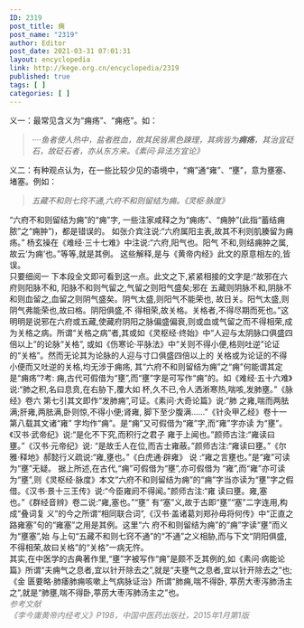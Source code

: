 ```yaml
---
ID: 2319
post_title: 痈
post_name: "2319"
author: Editor
post_date: 2021-03-31 07:01:31
layout: encyclopedia
link: http://kege.org.cn/encyclopedia/2319
published: true
tags: [ ]
categories: [ ]
---
```

义一：最常见含义为“痈疡”、“痈疮”。如：
<blockquote><em>····鱼者使人热中，盐者胜血，故其民皆黑色踈理，其病皆为<strong>痈疡</strong>，其治宜砭石，故砭石者，亦从东方来。《素问·异法方宜论》</em></blockquote>
义二：有种观点认为，在一些比较少见的语境中，“痈”通“雍”、“壅”，意为壅塞、堵塞。例如：
<blockquote><em>五藏不和则七窍不通,六府不和则留结为痈。<span style="letter-spacing: -0.315px;">《灵枢·脉度》</span></em></blockquote>
<div>“六府不和则留结为痈”的“痈”字, 一些注家咸释之为“痈疡”、“痈肿”(此指“蓄结痈脓”之“痈肿”)，都是错误的。 如张介宾注说:“六府属阳主表,故其不利则肌腠留为痈疡。” 杨玄操在《难经·三十七难》中注说:“六府,阳气也。阳气 不和,则结痈肿之属,故云‘为痈’也。”等等,就是其例。 这些解释,是与《黄帝内经》此文的原意相左的,皆误。</div>
<div></div>
<div>只要细阅一 下本段全文即可看到这一点。此文之下,紧紧相接的文字是:“故邪在六府则阳脉不和, 阳脉不和则气留之,气留之则阳气盛矣;邪在 五藏则阴脉不和,阴脉不和则血留之,血留之则阴气盛矣。阴气太盛,则阳气不能荣也, 故日关。阳气太盛,则阴气弗能荣也,故曰格。阴阳俱盛,不 得相荣,故关格。关格者,不得尽期而死也。”这明明是说邪在六府或五藏,使藏府阴阳之脉偏盛偏衰,则或血或气留之而不得相荣,成为关格之病。所谓“关格之病”者,其或如《灵枢经·终始》中“人迎与太阴脉口俱盛四倍以上”的论脉“关格”, 或如《伤寒论·平脉法》中“关则不得小便,格则吐逆”论证 的“关格”。然而无论其为论脉的人迎与寸口俱盛四倍以上的 关格或为论证的不得小便而又吐逆的关格,均无涉于痈疡, 其“六府不和则留结为痈”之“痈”何能谓其定是“痈疡”?考: 痈,古代可假借为“壅”,而“壅”字是可写作“痈”的。如《难经·五十六难》说:“肺之积,名曰息贲,在右胁下,覆大如 杯,久不已,令人洒淅寒热,喘咳,发肺壅。”《脉经》卷六 第七引其文即作“发肺痈”,可证。《素问·大奇论篇》说:“肺 之雍,喘而两胠满;肝雍,两胠满,卧则惊,不得小便;肾雍, 脚下至少腹满……”《针灸甲乙经》卷十一第八载其文诸“雍” 字均作“痈”。是“痈”又可假借为“雍”字,而“雍”字亦读 为“壅”。《汉书·武帝纪》说:“是化不下究,而积行之君子 雍于上闻也。”颜师古注:“雍读曰壅。”《汉书·元帝纪》说: “是故壬人在位,而吉士雍蔽。”颜师古注:“雍读曰壅。”《尔 雅·释地》郝懿行义疏说:“雍,壅也。”《白虎通·辟雍》 说 :“雍之言壅也。”是“雍”可读为“壅”无疑。 据上所述,在古代,“痈”可假借为“壅”,亦可假借为 “雍”,而“雍”亦可读为“壅”,则《灵枢经·脉度》本文“六府不和则留结为痈”的“痈”字当亦读为“壅”字之假借。《汉书·景十三王传》说:“今臣雍阏不得闻。”颜师古注:“雍 读曰壅。雍,塞也。”《群经音辨》卷二说:“雍,塞也。”“壅” 有“塞”义,故于古即“壅”“塞”二字连用,构成“叠词复 义”的今之所谓“相同联合词”,《汉书·盖诸葛刘郑孙毋将何传》中“正直之路雍塞”句的“雍塞”之用是其例。这里“六 府不和则留结为痈”的“痈”字读“壅”而义为“壅塞”,始 与上句“五藏不和则七窍不通”的“不通”之义相胁,而与下文“阴阳俱盛,不得相荣,故曰关格”的“关格”一病无忤。</div>
<div></div>
<div>其实,在中医学的古典著作里,“壅”字被写作“痈”是颇不乏其例的,如《素问·病能论篇》所谓“夫痈气之息者,宜以针开除去之”,就是“夫壅气之息者,宜以针开除去之”也;《金 匮要略·肺痿肺痈咳嗽上气病脉证治》所谓“肺痈,喘不得卧, 葶苈大枣泻肺汤主之”,就是“肺壅,喘不得卧,葶苈大枣泻肺汤主之”也。</div>
<div></div>
<div><span style="color: #808080;"><em>参考文献</em></span></div>
<div><span style="color: #808080;"><em>《李今庸黄帝内经考义》P198，中国中医药出版社，2015年1月第1版</em></span></div>